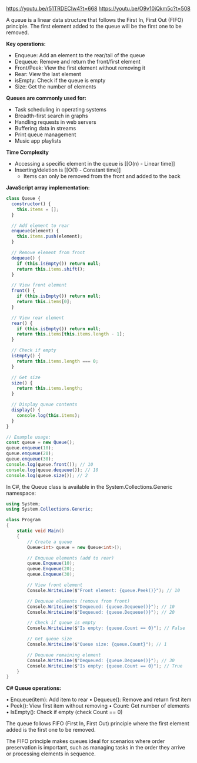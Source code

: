 https://youtu.be/r51TRDECIw4?t=668
https://youtu.be/O9v10jQkm5c?t=508

A queue is a linear data structure that follows the First In, First Out (FIFO) principle. The first element added to the queue will be the first one to be removed.

**Key operations:**

- Enqueue: Add an element to the rear/tail of the queue
- Dequeue: Remove and return the front/first element
- Front/Peek: View the first element without removing it
- Rear: View the last element
- isEmpty: Check if the queue is empty
- Size: Get the number of elements

**Queues are commonly used for:**

- Task scheduling in operating systems
- Breadth-first search in graphs
- Handling requests in web servers
- Buffering data in streams
- Print queue management
- Music app playlists

**Time Complexity**
- Accessing a specific element in the queue is [[O(n) - Linear time]]
- Inserting/deletion is [[O(1) - Constant time]] 
	- Items can only be removed from the front and added to the back

**JavaScript array implementation:**

```javascript
class Queue {
  constructor() {
    this.items = [];
  }

  // Add element to rear
  enqueue(element) {
    this.items.push(element);
  }

  // Remove element from front
  dequeue() {
    if (this.isEmpty()) return null;
    return this.items.shift();
  }

  // View front element
  front() {
    if (this.isEmpty()) return null;
    return this.items[0];
  }

  // View rear element
  rear() {
    if (this.isEmpty()) return null;
    return this.items[this.items.length - 1];
  }

  // Check if empty
  isEmpty() {
    return this.items.length === 0;
  }

  // Get size
  size() {
    return this.items.length;
  }

  // Display queue contents
  display() {
    console.log(this.items);
  }
}

// Example usage:
const queue = new Queue();
queue.enqueue(10);
queue.enqueue(20);
queue.enqueue(30);
console.log(queue.front()); // 10
console.log(queue.dequeue()); // 10
console.log(queue.size()); // 2
```

In C#, the Queue class is available in the System.Collections.Generic namespace:

```C#
using System;
using System.Collections.Generic;

class Program
{
    static void Main()
    {
        // Create a queue
        Queue<int> queue = new Queue<int>();

        // Enqueue elements (add to rear)
        queue.Enqueue(10);
        queue.Enqueue(20);
        queue.Enqueue(30);

        // View front element
        Console.WriteLine($"Front element: {queue.Peek()}"); // 10

        // Dequeue elements (remove from front)
        Console.WriteLine($"Dequeued: {queue.Dequeue()}"); // 10
        Console.WriteLine($"Dequeued: {queue.Dequeue()}"); // 20

        // Check if queue is empty
        Console.WriteLine($"Is empty: {queue.Count == 0}"); // False

        // Get queue size
        Console.WriteLine($"Queue size: {queue.Count}"); // 1

        // Dequeue remaining element
        Console.WriteLine($"Dequeued: {queue.Dequeue()}"); // 30
        Console.WriteLine($"Is empty: {queue.Count == 0}"); // True
    }
}
```

**C# Queue operations:**

• Enqueue(item): Add item to rear
• Dequeue(): Remove and return first item
• Peek(): View first item without removing
• Count: Get number of elements
• IsEmpty(): Check if empty (check Count == 0)

The queue follows FIFO (First In, First Out) principle where the first element added is the first one to be removed.

The FIFO principle makes queues ideal for scenarios where order preservation is important, such as managing tasks in the order they arrive or processing elements
in sequence.